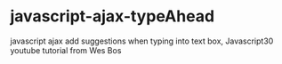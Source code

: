 # javascript-ajax-typeAhead
javascript ajax add suggestions when typing into text box, Javascript30 youtube tutorial from Wes Bos
